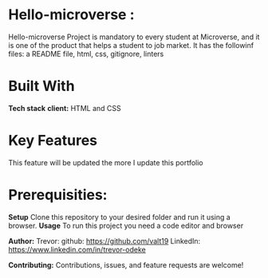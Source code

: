 # Hello-microverse :
Hello-microverse Project is mandatory to every student at Microverse, and it is one of the product that helps a student to job market.
It has the followinf files: a README file, html, css, gitignore, linters


# Built With
**Tech stack**
**client:**
  HTML and CSS
# Key Features
  This feature will be updated the more I update this portfolio
# Prerequisities:
**Setup**
Clone this repository to your desired folder and run it using a browser.
**Usage**
To run this project you need a code editor and browser

**Author:**
  Trevor:
     github: https://github.com/valt19
     LinkedIn: https://www.linkedin.com/in/trevor-odeke

**Contributing:**
Contributions, issues, and feature requests are welcome!
